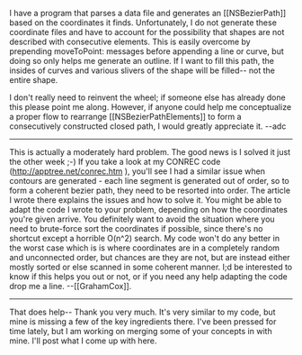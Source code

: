 I have a program that parses a data file and generates an [[NSBezierPath]] based on the coordinates it finds. Unfortunately, I do not generate these coordinate files and have to account for the possibility that shapes are not described with consecutive elements. This is easily overcome by prepending moveToPoint: messages before appending a line or curve, but doing so only helps me generate an outline. If I want to fill this path, the insides of curves and various slivers of the shape will be filled-- not the entire shape.

I don't really need to reinvent the wheel; if someone else has already done this please point me along. However, if anyone could help me conceptualize a proper flow to rearrange [[NSBezierPathElements]] to form a consecutively constructed closed path, I would greatly appreciate it. --adc

----

This is actually a moderately hard problem. The good news is I solved it just the other week ;-) If you take a look at my CONREC code (http://apptree.net/conrec.htm ), you'll see I had a similar issue when contours are generated - each line segment is generated out of order, so to form a coherent bezier path, they need to be resorted into order. The article I wrote there explains the issues and how to solve it. You might be able to adapt the code I wrote to your problem, depending on how the coordinates you're given arrive. You definitely want to avoid the situation where you need to brute-force sort the coordinates if possible, since there's no shortcut except a horrible O(n^2) search. My code won't do any better in the worst case which is is where coordinates are in a completely random and unconnected order, but chances are they are not, but are instead either mostly sorted or else scanned in some coherent manner. I;d be interested to know if this helps you out or not, or if you need any help adapting the code drop me a line. --[[GrahamCox]].


----

That does help-- Thank you very much. It's very similar to my code, but mine is missing a few of the key ingredients there. I've been pressed for time lately, but I am working on merging some of your concepts in with mine. I'll post what I come up with here.